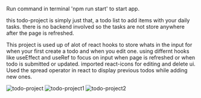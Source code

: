 
Run command in terminal 'npm run start' to start app.

this todo-project is simply just that, a todo list to add items with your daily tasks.
there is no backend involved so the tasks are not store anywhere after the page is refreshed.

This project is used up of alot of react hooks to store whats in the input for when your first create a todo and when you edit one.
using differnt hooks like useEffect and useRef to focus on input when page is refreshed or when todo is submitted or updated.
imported react-icons for editing and delete ui.
Used the spread operator in react to display previous todos while adding new ones.

![todo-project](https://user-images.githubusercontent.com/66877732/129957297-33ffe56b-ad45-4ac3-99ce-5a9844c1ac97.png)
![todo-project1](https://user-images.githubusercontent.com/66877732/129957303-4add84fb-5f18-4eeb-aa60-b01ff984bb3a.png)
![todo-project2](https://user-images.githubusercontent.com/66877732/129957306-dbc0a199-1bb6-4857-9292-143d2e7d6925.png)
